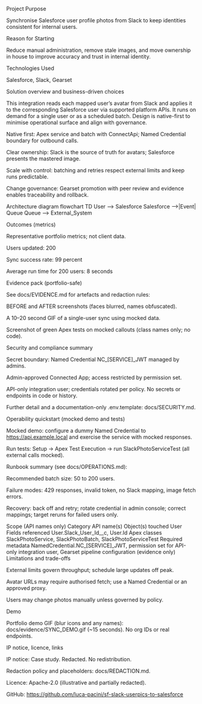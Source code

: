 Project Purpose

Synchronise Salesforce user profile photos from Slack to keep identities consistent for internal users.

Reason for Starting

Reduce manual administration, remove stale images, and move ownership in house to improve accuracy and trust in internal identity.

Technologies Used

Salesforce, Slack, Gearset

Solution overview and business-driven choices

This integration reads each mapped user’s avatar from Slack and applies it to the corresponding Salesforce user via supported platform APIs. It runs on demand for a single user or as a scheduled batch. Design is native-first to minimise operational surface and align with governance.

Native first: Apex service and batch with ConnectApi; Named Credential boundary for outbound calls.

Clear ownership: Slack is the source of truth for avatars; Salesforce presents the mastered image.

Scale with control: batching and retries respect external limits and keep runs predictable.

Change governance: Gearset promotion with peer review and evidence enables traceability and rollback.

Architecture diagram
flowchart TD
  User --> Salesforce
  Salesforce -->|Event| Queue
  Queue --> External_System

Outcomes (metrics)

Representative portfolio metrics; not client data.

Users updated: 200

Sync success rate: 99 percent

Average run time for 200 users: 8 seconds

Evidence pack (portfolio-safe)

See docs/EVIDENCE.md for artefacts and redaction rules:

BEFORE and AFTER screenshots (faces blurred, names obfuscated).

A 10–20 second GIF of a single-user sync using mocked data.

Screenshot of green Apex tests on mocked callouts (class names only; no code).

Security and compliance summary

Secret boundary: Named Credential NC_[SERVICE]_JWT managed by admins.

Admin-approved Connected App; access restricted by permission set.

API-only integration user; credentials rotated per policy. No secrets or endpoints in code or history.

Further detail and a documentation-only .env.template: docs/SECURITY.md.

Operability quickstart (mocked demo and tests)

Mocked demo: configure a dummy Named Credential to https://api.example.local and exercise the service with mocked responses.

Run tests: Setup → Apex Test Execution → run SlackPhotoServiceTest (all external calls mocked).

Runbook summary (see docs/OPERATIONS.md):

Recommended batch size: 50 to 200 users.

Failure modes: 429 responses, invalid token, no Slack mapping, image fetch errors.

Recovery: back off and retry; rotate credential in admin console; correct mappings; target reruns for failed users only.

Scope (API names only)
Category	API name(s)
Object(s) touched	User
Fields referenced	User.Slack_User_Id__c, User.Id
Apex classes	SlackPhotoService, SlackPhotoBatch, SlackPhotoServiceTest
Required metadata	NamedCredential.NC_[SERVICE]_JWT, permission set for API-only integration user, Gearset pipeline configuration (evidence only)
Limitations and trade-offs

External limits govern throughput; schedule large updates off peak.

Avatar URLs may require authorised fetch; use a Named Credential or an approved proxy.

Users may change photos manually unless governed by policy.

Demo

Portfolio demo GIF (blur icons and any names): docs/evidence/SYNC_DEMO.gif (~15 seconds). No org IDs or real endpoints.

IP notice, licence, links

IP notice: Case study. Redacted. No redistribution.

Redaction policy and placeholders: docs/REDACTION.md.

Licence: Apache-2.0 (illustrative and partially redacted).

GitHub: https://github.com/luca-pacini/sf-slack-userpics-to-salesforce